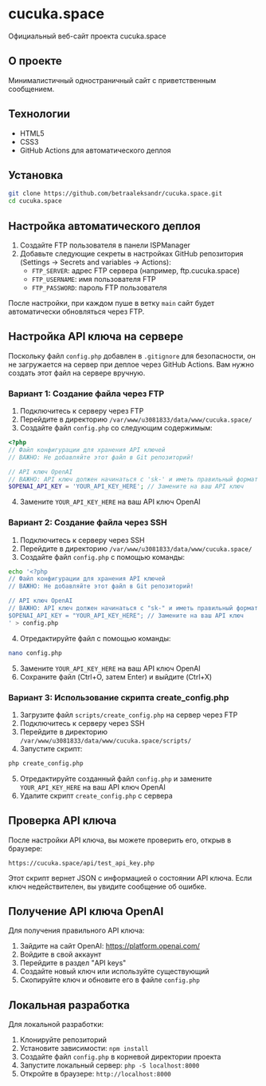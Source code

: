 # cucuka.space

Официальный веб-сайт проекта cucuka.space

## О проекте

Минималистичный одностраничный сайт с приветственным сообщением.

## Технологии

- HTML5
- CSS3
- GitHub Actions для автоматического деплоя

## Установка

```bash
git clone https://github.com/betraaleksandr/cucuka.space.git
cd cucuka.space
```

## Настройка автоматического деплоя

1. Создайте FTP пользователя в панели ISPManager
2. Добавьте следующие секреты в настройках GitHub репозитория (Settings -> Secrets and variables -> Actions):
   - `FTP_SERVER`: адрес FTP сервера (например, ftp.cucuka.space)
   - `FTP_USERNAME`: имя пользователя FTP
   - `FTP_PASSWORD`: пароль FTP пользователя

После настройки, при каждом пуше в ветку `main` сайт будет автоматически обновляться через FTP.

## Настройка API ключа на сервере

Поскольку файл `config.php` добавлен в `.gitignore` для безопасности, он не загружается на сервер при деплое через GitHub Actions. Вам нужно создать этот файл на сервере вручную.

### Вариант 1: Создание файла через FTP

1. Подключитесь к серверу через FTP
2. Перейдите в директорию `/var/www/u3081833/data/www/cucuka.space/`
3. Создайте файл `config.php` со следующим содержимым:

```php
<?php
// Файл конфигурации для хранения API ключей
// ВАЖНО: Не добавляйте этот файл в Git репозиторий!

// API ключ OpenAI
// ВАЖНО: API ключ должен начинаться с 'sk-' и иметь правильный формат
$OPENAI_API_KEY = 'YOUR_API_KEY_HERE'; // Замените на ваш API ключ
```

4. Замените `YOUR_API_KEY_HERE` на ваш API ключ OpenAI

### Вариант 2: Создание файла через SSH

1. Подключитесь к серверу через SSH
2. Перейдите в директорию `/var/www/u3081833/data/www/cucuka.space/`
3. Создайте файл `config.php` с помощью команды:

```bash
echo '<?php
// Файл конфигурации для хранения API ключей
// ВАЖНО: Не добавляйте этот файл в Git репозиторий!

// API ключ OpenAI
// ВАЖНО: API ключ должен начинаться с "sk-" и иметь правильный формат
$OPENAI_API_KEY = "YOUR_API_KEY_HERE"; // Замените на ваш API ключ
' > config.php
```

4. Отредактируйте файл с помощью команды:

```bash
nano config.php
```

5. Замените `YOUR_API_KEY_HERE` на ваш API ключ OpenAI
6. Сохраните файл (Ctrl+O, затем Enter) и выйдите (Ctrl+X)

### Вариант 3: Использование скрипта create_config.php

1. Загрузите файл `scripts/create_config.php` на сервер через FTP
2. Подключитесь к серверу через SSH
3. Перейдите в директорию `/var/www/u3081833/data/www/cucuka.space/scripts/`
4. Запустите скрипт:

```bash
php create_config.php
```

5. Отредактируйте созданный файл `config.php` и замените `YOUR_API_KEY_HERE` на ваш API ключ OpenAI
6. Удалите скрипт `create_config.php` с сервера

## Проверка API ключа

После настройки API ключа, вы можете проверить его, открыв в браузере:

```
https://cucuka.space/api/test_api_key.php
```

Этот скрипт вернет JSON с информацией о состоянии API ключа. Если ключ недействителен, вы увидите сообщение об ошибке.

## Получение API ключа OpenAI

Для получения правильного API ключа:
1. Зайдите на сайт OpenAI: https://platform.openai.com/
2. Войдите в свой аккаунт
3. Перейдите в раздел "API keys"
4. Создайте новый ключ или используйте существующий
5. Скопируйте ключ и обновите его в файле `config.php`

## Локальная разработка

Для локальной разработки:

1. Клонируйте репозиторий
2. Установите зависимости: `npm install`
3. Создайте файл `config.php` в корневой директории проекта
4. Запустите локальный сервер: `php -S localhost:8000`
5. Откройте в браузере: `http://localhost:8000` 